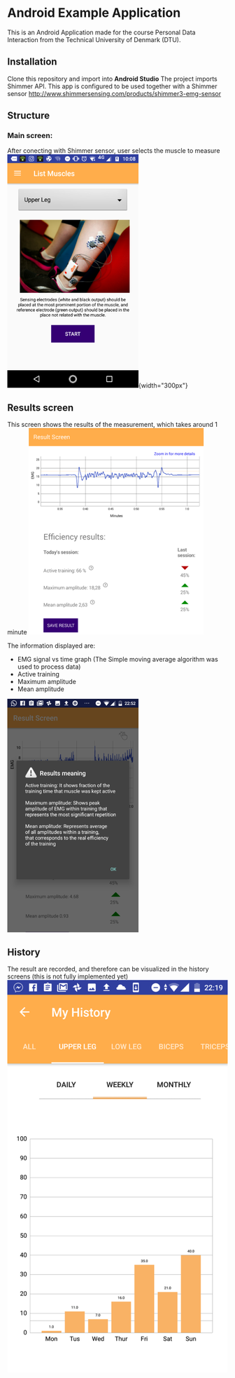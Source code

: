 # Android Example Application

This is an Android Application made for the course Personal Data Interaction from the Technical University of Denmark (DTU).

## Installation
Clone this repository and import into **Android Studio**
The project imports Shimmer API.
This app is configured to be used together with a Shimmer sensor http://www.shimmersensing.com/products/shimmer3-emg-sensor


## Structure
### Main screen:
After conecting with Shimmer sensor, user selects the muscle to measure
![alt text](https://github.com/AleJuliet/MuscleDiary/blob/master/readmefile/firstscreen.png){width="300px"}

## Results screen
This screen shows the results of the measurement, which takes around 1 minute
![alt text](https://github.com/AleJuliet/MuscleDiary/blob/master/readmefile/secondscreen.png)

The information displayed are:
- EMG signal vs time graph (The Simple moving average algorithm was used to process data)
- Active training
- Maximum amplitude 
- Mean amplitude

![alt text](https://github.com/AleJuliet/MuscleDiary/blob/master/readmefile/thirdscreen.png)

## History
The result are recorded, and therefore can be visualized in the history screens (this is not fully implemented yet)
![alt text](https://github.com/AleJuliet/MuscleDiary/blob/master/readmefile/fourscreen.png)